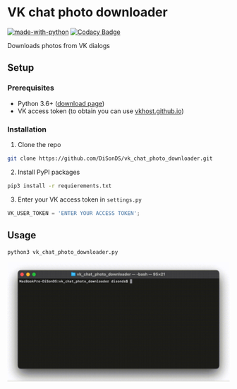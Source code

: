 # VK chat photo downloader

[![made-with-python](https://img.shields.io/badge/Made%20with-Python-1f425f.svg)](https://www.python.org/)
[![Codacy Badge](https://api.codacy.com/project/badge/Grade/9ea3c1c30a694300aec62e7c9079c419)](https://app.codacy.com/gh/DiSonDS/vk_chat_photo_downloader?utm_source=github.com&utm_medium=referral&utm_content=DiSonDS/vk_chat_photo_downloader&utm_campaign=Badge_Grade)

Downloads photos from VK dialogs

## Setup

### Prerequisites

* Python 3.6+ ([download page](https://www.python.org/downloads/))
* VK access token (to obtain you can use [vkhost.github.io](https://vkhost.github.io/))

### Installation

1. Clone the repo
```sh
git clone https://github.com/DiSonDS/vk_chat_photo_downloader.git
```
2. Install PyPI packages
```sh
pip3 install -r requierements.txt
```
3. Enter your VK access token in `settings.py`
```Python
VK_USER_TOKEN = 'ENTER YOUR ACCESS TOKEN';
```

## Usage

```console
python3 vk_chat_photo_downloader.py
```
![Screenshot](screenshot.gif)
